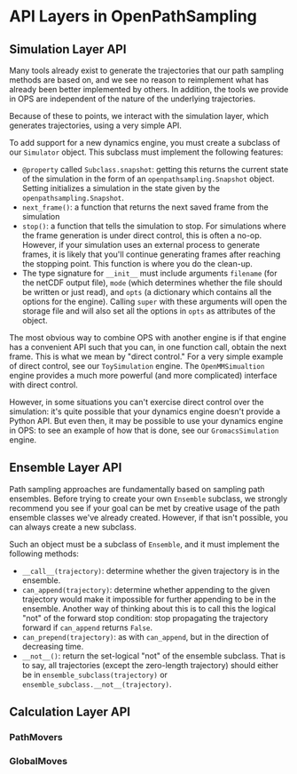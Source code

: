# API Layers in OpenPathSampling


## Simulation Layer API

Many tools already exist to generate the trajectories that our path sampling
methods are based on, and we see no reason to reimplement what has already
been better implemented by others. In addition, the tools we provide in OPS
are independent of the nature of the underlying trajectories.

Because of these to points, we interact with the simulation layer, which
generates trajectories, using a very simple API.

To add support for a new dynamics engine, you must create a subclass of our
`Simulator` object. This subclass must implement the following features:

* `@property` called `Subclass.snapshot`: getting this returns the current
  state of the simulation in the form of an `openpathsampling.Snapshot`
  object. Setting initializes a simulation in the state given by the
  `openpathsampling.Snapshot`.
* `next_frame()`: a function that returns the next saved frame from the
  simulation
* `stop()`: a function that tells the simulation to stop. For simulations
  where the frame generation is under direct control, this is often a no-op.
  However, if your simulation uses an external process to generate frames,
  it is likely that you'll continue generating frames after reaching the
  stopping point. This function is where you do the clean-up.
* The type signature for `__init__` must include arguments `filename` (for
  the netCDF output file), `mode` (which determines whether the file should
  be written or just read), and `opts` (a dictionary which contains all the
  options for the engine). Calling `super` with these arguments will open
  the storage file and will also set all the options in `opts` as attributes
  of the object.

The most obvious way to combine OPS with another engine is if that engine
has a convenient API such that you can, in one function call, obtain the
next frame. This is what we mean by "direct control." For a very simple
example of direct control, see our `ToySimulation` engine. The
`OpenMMSimualtion` engine provides a much more powerful (and more
complicated) interface with direct control.

However, in some situations you can't exercise direct control over the
simulation: it's quite possible that your dynamics engine doesn't provide a
Python API. But even then, it may be possible to use your dynamics engine
in OPS: to see an example of how that is done, see our `GromacsSimulation`
engine.

## Ensemble Layer API

Path sampling approaches are fundamentally based on sampling path ensembles.
Before trying to create your own `Ensemble` subclass, we strongly recommend
you see if your goal can be met by creative usage of the path ensemble
classes we've already created. However, if that isn't possible, you can
always create a new subclass.

Such an object must be a subclass of `Ensemble`, and it must implement the
following methods:

* `__call__(trajectory)`: determine whether the given trajectory is in the
  ensemble.
* `can_append(trajectory)`: determine whether appending to the given
  trajectory would make it impossible for further appending to be in the
  ensemble. Another way of thinking about this is to call this the logical
  "not" of the forward stop condition: stop propagating the trajectory
  forward if `can_append` returns `False`.
* `can_prepend(trajectory)`: as with `can_append`, but in the direction of
  decreasing time.
* `__not__()`: return the set-logical "not" of the ensemble subclass. That
  is to say, all trajectories (except the zero-length trajectory) should
  either be in `ensemble_subclass(trajectory)` or
  `ensemble_subclass.__not__(trajectory)`.

## Calculation Layer API

### PathMovers

### GlobalMoves

